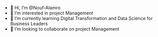- 👋 Hi, I’m @Nouf-Alamro
- 👀 I’m interested in project Management 
- 🌱 I’m currently learning Digital Transformation and Data Science for Business Leaders 
- 💞️ I’m looking to collaborate on project Management 

<!---
Nouf-Alamro/Nouf-Alamro is a ✨ special ✨ repository because its `README.md` (this file) appears on your GitHub profile.
You can click the Preview link to take a look at your changes.
--->
